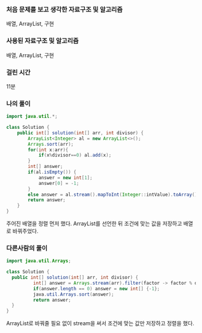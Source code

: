 ### 처음 문제를 보고 생각한 자료구조 및 알고리즘

배열, ArrayList, 구현

### 사용된 자료구조 및 알고리즘

배열, ArrayList, 구현

### 걸린 시간

11분

### 나의 풀이

```java
import java.util.*;

class Solution {
    public int[] solution(int[] arr, int divisor) {
        ArrayList<Integer> al = new ArrayList<>();
        Arrays.sort(arr);
        for(int x:arr){
            if(x%divisor==0) al.add(x);
        }
        int[] answer;
        if(al.isEmpty()) {
            answer = new int[1];
            answer[0] = -1;
        }
        else answer = al.stream().mapToInt(Integer::intValue).toArray();
        return answer;
    }
}
```

주어진 배열을 정렬 먼저 했다. ArrayList를 선언한 뒤 조건에 맞는 값을 저장하고 배열로 바꿔주었다.

### 다른사람의 풀이

```java
import java.util.Arrays;

class Solution {
  public int[] solution(int[] arr, int divisor) {
          int[] answer = Arrays.stream(arr).filter(factor -> factor % divisor == 0).toArray();
          if(answer.length == 0) answer = new int[] {-1};
          java.util.Arrays.sort(answer);
          return answer;
  }
}
```

ArrayList로 바꿔줄 필요 없이 stream을 써서 조건에 맞는 값만 저장하고 정렬을 했다.